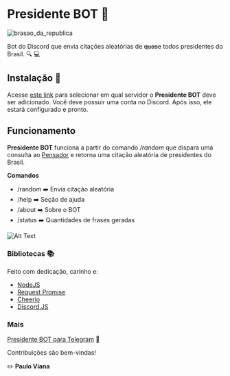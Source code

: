 # Presidente BOT :speech_balloon:

![brasao_da_republica](assets/presidencia.ico)

Bot do Discord que envia citações aleatórias de ~~quase~~ todos presidentes do Brasil. :mag: :computer:

## Instalação :hammer:

Acesse [este link](https://discordapp.com/oauth2/authorize?client_id=530209100236324866&scope=bot&permissions=0) para selecionar em qual servidor o **Presidente BOT** deve ser adicionado. Você deve possuir uma conta no Discord. Após isso, ele estará configurado e pronto.

## Funcionamento

**Presidente BOT** funciona a partir do comando _/random_ que dispara uma consulta ao [Pensador](https://www.pensador.com/) e retorna uma citação aleatória de presidentes do Brasil.

**Comandos**

- /random :arrow_right: Envia citação aleatória
- /help :arrow_right: Seção de ajuda
- /about :arrow_right: Sobre o BOT
- /status :arrow_right: Quantidades de frases geradas

![Alt Text](assets/chat.gif)

### Bibliotecas :books:

Feito com dedicação, carinho e:

- [NodeJS](https://nodejs.org/en/)
- [Request Promise](https://github.com/request/request-promise)
- [Cheerio](https://github.com/cheeriojs/cheerio)
- [Discord.JS](https://discord.js.org/#/)

### Mais

[Presidente BOT para Telegram](https://github.com/paulo9mv/presidente-telegram-bot) :iphone:

Contribuições são bem-vindas!

:pencil2: **Paulo Viana**
